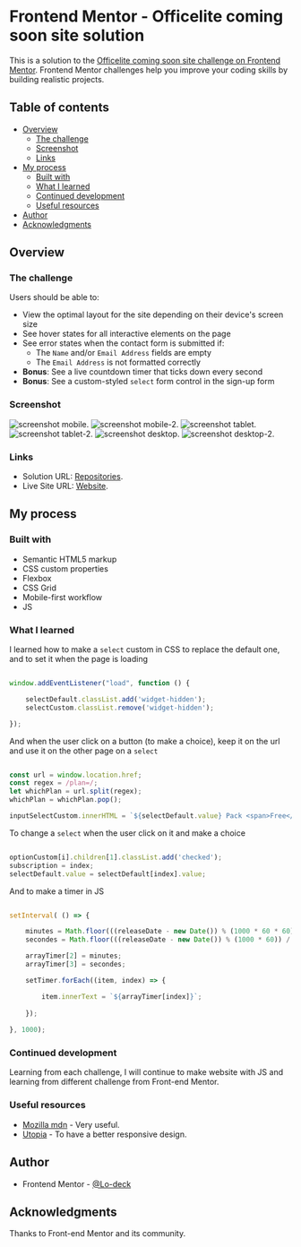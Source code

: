 # Frontend Mentor - Officelite coming soon site solution

This is a solution to the [Officelite coming soon site challenge on Frontend Mentor](https://www.frontendmentor.io/challenges/officelite-coming-soon-site-M4DIPNz8g). Frontend Mentor challenges help you improve your coding skills by building realistic projects. 

## Table of contents

- [Overview](#overview)
  - [The challenge](#the-challenge)
  - [Screenshot](#screenshot)
  - [Links](#links)
- [My process](#my-process)
  - [Built with](#built-with)
  - [What I learned](#what-i-learned)
  - [Continued development](#continued-development)
  - [Useful resources](#useful-resources)
- [Author](#author)
- [Acknowledgments](#acknowledgments)


## Overview

### The challenge

Users should be able to:

- View the optimal layout for the site depending on their device's screen size
- See hover states for all interactive elements on the page
- See error states when the contact form is submitted if:
  - The `Name` and/or `Email Address` fields are empty
  - The `Email Address` is not formatted correctly
- **Bonus**: See a live countdown timer that ticks down every second
- **Bonus**: See a custom-styled `select` form control in the sign-up form


### Screenshot

![screenshot mobile](https://github.com/Lo-Deck/Officelite-coming-soon-site/blob/main/screenshot/Officelite%20coming%20soon%20site-mobile.png).
![screenshot mobile-2](https://github.com/Lo-Deck/Officelite-coming-soon-site/blob/main/screenshot/Officelite%20coming%20soon%20site-mobile-index2.png).
![screenshot tablet](https://github.com/Lo-Deck/Officelite-coming-soon-site/blob/main/screenshot/Officelite%20coming%20soon%20site-tablet.png).
![screenshot tablet-2](https://github.com/Lo-Deck/Officelite-coming-soon-site/blob/main/screenshot/Officelite%20coming%20soon%20site-tablet-index2.png).
![screenshot desktop](https://github.com/Lo-Deck/Officelite-coming-soon-site/blob/main/screenshot/Officelite%20coming%20soon%20site-desktop.png).
![screenshot desktop-2](https://github.com/Lo-Deck/Officelite-coming-soon-site/blob/main/screenshot/Officelite%20coming%20soon%20site-desktop-index2.png).


### Links

- Solution URL: [Repositories](https://github.com/Lo-Deck/Officelite-coming-soon-site).
- Live Site URL: [Website](https://lo-deck.github.io/Officelite-coming-soon-site/).



## My process

### Built with

- Semantic HTML5 markup
- CSS custom properties
- Flexbox
- CSS Grid
- Mobile-first workflow
- JS


### What I learned

I learned how to make a `select` custom in CSS to replace the default one, and to set it when the page is loading 

```js

window.addEventListener("load", function () {

    selectDefault.classList.add('widget-hidden');
    selectCustom.classList.remove('widget-hidden');

});

```

And when the user click on a button (to make a choice), keep it on the url and use it on the other page on a `select`

```js

const url = window.location.href;
const regex = /plan=/;
let whichPlan = url.split(regex);
whichPlan = whichPlan.pop();

inputSelectCustom.innerHTML = `${selectDefault.value} Pack <span>Free</span><span class="arrow"></span>`;

```

To change a `select` when the user click on it and make a choice 

```js

optionCustom[i].children[1].classList.add('checked');
subscription = index;
selectDefault.value = selectDefault[index].value;

```

And to make a timer in JS

```js

setInterval( () => {

    minutes = Math.floor(((releaseDate - new Date()) % (1000 * 60 * 60)) / (1000 * 60));
    secondes = Math.floor(((releaseDate - new Date()) % (1000 * 60)) / (1000));

    arrayTimer[2] = minutes;
    arrayTimer[3] = secondes;

    setTimer.forEach((item, index) => {

        item.innerText = `${arrayTimer[index]}`;
    
    });
    
}, 1000);

```


### Continued development

Learning from each challenge, I will continue to make website with JS and learning from different challenge from Front-end Mentor.


### Useful resources

- [Mozilla mdn](https://developer.mozilla.org/) - Very useful.
- [Utopia](https://utopia.fyi/) - To have a better responsive design.


## Author

- Frontend Mentor - [@Lo-deck](https://www.frontendmentor.io/profile/Lo-Deck)


## Acknowledgments

Thanks to Front-end Mentor and its community.